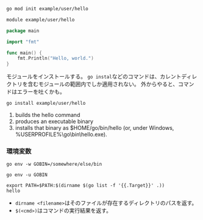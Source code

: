 ```sh
go mod init example/user/hello
```

```sh
module example/user/hello
```

```go
package main

import "fmt"

func main() {
    fmt.Println("Hello, world.")
}
```

モジュールをインストールする。
`go instal`などのコマンドは、カレントディレクトリを含むモジュールの範囲内でしか適用されない。
外からやると、コマンドはエラーを吐くかも。

```sh
go install example/user/hello
```
1. builds the hello command
2. produces an executable binary
3. installs that binary as $HOME/go/bin/hello (or, under Windows, %USERPROFILE%\go\bin\hello.exe).

### 環境変数
```shell
go env -w GOBIN=/somewhere/else/bin
```

```shell
go env -u GOBIN
```


```shell
export PATH=$PATH:$(dirname $(go list -f '{{.Target}}' .))
hello
```

- `dirname <filename>`はそのファイルが存在するディレクトリのパスを返す。
- `$(<cmd>)`はコマンドの実行結果を返す。